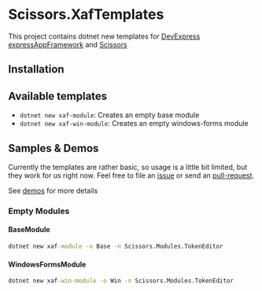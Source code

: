 # Scissors.XafTemplates

This project contains dotnet new templates for [DevExpress](https://www.devexpress.com/) [expressAppFramework](https://www.devexpress.com/products/net/application_framework/) and [Scissors](https://github.com/biohazard999/Scissors.FeatureCenter)

## Installation

## Available templates

- `dotnet new xaf-module`: Creates an empty base module
- `dotnet new xaf-win-module`: Creates an empty windows-forms module

## Samples & Demos

Currently the templates are rather basic, so usage is a little bit limited, but they work for us right now. Feel free to file an [issue](https://github.com/biohazard999/Scissors.XafTemplates/issues) or send an [pull-request](https://github.com/biohazard999/Scissors.XafTemplates/pulls).

See [demos](./demos/README.md) for more details

### Empty Modules

#### BaseModule

```cmd
dotnet new xaf-module -o Base -n Scissors.Modules.TokenEditor
```

#### WindowsFormsModule

```cmd
dotnet new xaf-win-module -o Win -n Scissors.Modules.TokenEditor
```
